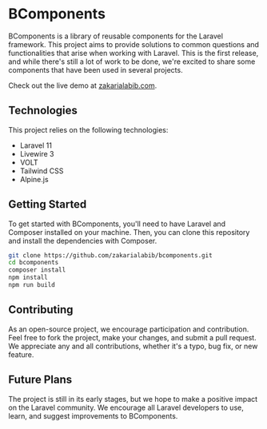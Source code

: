 # BComponents

BComponents is a library of reusable components for the Laravel framework. This project aims to provide solutions to common questions and functionalities that arise when working with Laravel. This is the first release, and while there's still a lot of work to be done, we're excited to share some components that have been used in several projects.

Check out the live demo at [zakarialabib.com](http://zakarialabib.com).

## Technologies

This project relies on the following technologies:

- Laravel 11
- Livewire 3
- VOLT
- Tailwind CSS
- Alpine.js

## Getting Started

To get started with BComponents, you'll need to have Laravel and Composer installed on your machine. Then, you can clone this repository and install the dependencies with Composer.

```bash
git clone https://github.com/zakarialabib/bcomponents.git
cd bcomponents
composer install
npm install 
npm run build
```

## Contributing
As an open-source project, we encourage participation and contribution. Feel free to fork the project, make your changes, and submit a pull request. We appreciate any and all contributions, whether it's a typo, bug fix, or new feature.

## Future Plans
The project is still in its early stages, but we hope to make a positive impact on the Laravel community. We encourage all Laravel developers to use, learn, and suggest improvements to BComponents.